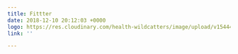 ```yaml
---
title: Fittter
date: 2018-12-10 20:12:03 +0000
logo: https://res.cloudinary.com/health-wildcatters/image/upload/v1544472743/fittter.jpg
link: ''

---
```

